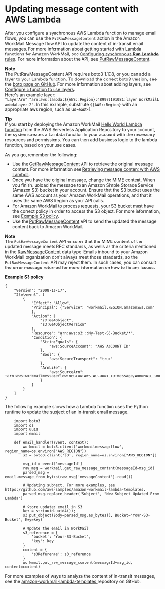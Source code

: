 # Updating message content with AWS Lambda<a name="update-with-lambda"></a>

After you configure a synchronous AWS Lambda function to manage email flows, you can use the `PutRawMessageContent` action in the Amazon WorkMail Message flow API to update the content of in\-transit email messages\. For more information about getting started with Lambda functions for Amazon WorkMail, see [Configuring synchronous **Run Lambda** rules](lambda.md#synchronous-rules)\. For more information about the API, see [ PutRawMessageContent](https://docs.aws.amazon.com/workmail/latest/APIReference/API_messageflow_PutRawMessageContent.html)\.

**Note**  
The PutRawMessageContent API requires boto3 1\.17\.8, or you can add a layer to your Lambda function\. To download the correct boto3 version, see the [boto page on GitHub](https://github.com/boto/boto)\. For more information about adding layers, see [Configure a function to use layers](https://docs.aws.amazon.com/lambda/latest/dg/configuration-layers.html#configuration-layers-using)\.   
Here's an example layer: `"LayerArn":"arn:aws:lambda:${AWS::Region}:489970191081:layer:WorkMailLambdaLayer:2"`\. In this example, substitute `${AWS::Region}` with an appropriate aws region, such as us\-east\-1\.

**Tip**  
If you start by deploying the Amazon WorkMail [Hello World Lambda function](https://console.aws.amazon.com/lambda/home#/create/app?applicationId=arn:aws:serverlessrepo:us-east-1:489970191081:applications/workmail-hello-world-python) from the AWS Serverless Application Repository to your account, the system creates a Lambda function in your account with the necessary resources and permissions\. You can then add business logic to the lambda function, based on your use cases\.

As you go, remember the following:
+ Use the [ GetRawMessageContent](https://docs.aws.amazon.com/workmail/latest/APIReference/API_messageflow_GetRawMessageContent.html) API to retrieve the original message content\. For more information see [Retrieving message content with AWS Lambda](lambda-content.md)\.
+ Once you have the original message, change the MIME content\. When you finish, upload the message to an Amazon Simple Storage Service \(Amazon S3\) bucket in your account\. Ensure that the S3 bucket uses the same AWS account as your Amazon WorkMail operations, and that it uses the same AWS Region as your API calls\.
+ For Amazon WorkMail to process requests, your S3 bucket must have the correct policy in order to access the S3 object\. For more information, see [Example S3 policy](#s3example)\.
+ Use the [ PutRawMessageContent](https://docs.aws.amazon.com/workmail/latest/APIReference/API_messageflow_PutRawMessageContent.html) API to send the updated the message content back to Amazon WorkMail\.

**Note**  
The `PutRawMessageContent` API ensures that the MIME content of the updated message meets RFC standards, as wells as the criteria mentioned in the [RawMessageContent](https://docs.aws.amazon.com/workmail/latest/APIReference/API_messageflow_RawMessageContent.html) data type\. Emails inbound to your Amazon WorkMail organization don't always meet those standards, so the `PutRawMessageContent` API may reject them\. In such cases, you can consult the error message returned for more information on how to fix any issues\.

**Example S3 policy**  

```
{
    "Version": "2008-10-17",
    "Statement": [
        {
            "Effect": "Allow",
            "Principal": {"Service": "workmail.REGION.amazonaws.com"
            },
            "Action": [
                "s3:GetObject",
                "s3:GetObjectVersion"
            ],
            "Resource": "arn:aws:s3:::My-Test-S3-Bucket/*",
            "Condition": {
                "StringEquals": { 
                    "aws:SourceAccount": "AWS_ACCOUNT_ID" 
                },
                "Bool": {
                    "aws:SecureTransport": "true"
                },
                "ArnLike": {
                    "aws:SourceArn": "arn:aws:workmailmessageflow:REGION:AWS_ACCOUNT_ID:message/WORKMAIL_ORGANIZATION_ID/*"
                }
            }
        }
    ]
}
```

The following example shows how a Lambda function uses the Python runtime to update the subject of an in\-transit email message\.

```
    import boto3
    import os
    import uuid
    import email
     
    def email_handler(event, context):
        workmail = boto3.client('workmailmessageflow', region_name=os.environ["AWS_REGION"])
        s3 = boto3.client('s3', region_name=os.environ["AWS_REGION"])
        
        msg_id = event['messageId']
        raw_msg = workmail.get_raw_message_content(messageId=msg_id)
        parsed_msg = email.message_from_bytes(raw_msg['messageContent'].read())
        
        # Updating subject. For more examples, see https://github.com/aws-samples/amazon-workmail-lambda-templates.
        parsed_msg.replace_header('Subject', "New Subject Updated From Lambda")
       
        # Store updated email in S3
        key = str(uuid.uuid4());
        s3.put_object(Body=parsed_msg.as_bytes(), Bucket="Your-S3-Bucket", Key=key)
     
        # Update the email in WorkMail
        s3_reference = {
            'bucket': "Your-S3-Bucket",
            'key': key
        }
        content = {
            's3Reference': s3_reference
        }
        workmail.put_raw_message_content(messageId=msg_id, content=content)
```

For more examples of ways to analyze the content of in\-transit messages, see the [ amazon\-workmail\-lambda\-templates ](https://github.com/aws-samples/amazon-workmail-lambda-templates) repository on GitHub\.